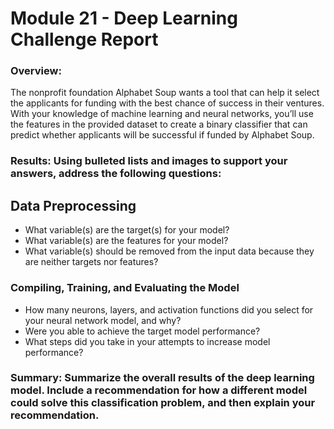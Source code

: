 # Module 21 - Deep Learning Challenge Report

### Overview:
The nonprofit foundation Alphabet Soup wants a tool that can help it select the applicants for funding with the best chance of success in their ventures. With your knowledge of machine learning and neural networks, you’ll use the features in the provided dataset to create a binary classifier that can predict whether applicants will be successful if funded by Alphabet Soup.

### Results: Using bulleted lists and images to support your answers, address the following questions:

## Data Preprocessing

- What variable(s) are the target(s) for your model?
- What variable(s) are the features for your model?
- What variable(s) should be removed from the input data because they are neither targets nor features?

### Compiling, Training, and Evaluating the Model

- How many neurons, layers, and activation functions did you select for your neural network model, and why?
- Were you able to achieve the target model performance?
- What steps did you take in your attempts to increase model performance?

### Summary: Summarize the overall results of the deep learning model. Include a recommendation for how a different model could solve this classification problem, and then explain your recommendation.
